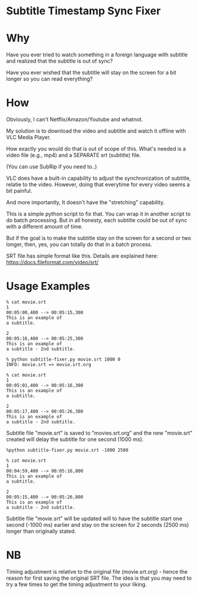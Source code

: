 # Subtitle Timestamp Sync Fixer

# Why
Have you ever tried to watch something in a foreign language with subtitle and realized that the subtitle is out of sync?

Have you ever wished that the subtitle will stay on the screen for a bit longer so you can read everything?

# How
Obviously, I can't Netflix/Amazon/Youtube and whatnot.

My solution is to download the video and subtitle and watch it offline with VLC Media Player.

How exactly you would do that is out of scope of this.
What's needed is a video file (e.g., mp4) and a SEPARATE srt (subtitle) file.

(You can use SubRip if you need to..)

VLC does have a built-in capability to adjust the synchronization of subtitle, relatie to the video.
However, doing that everytime for every video seems a bit painful.

And more importantly, It doesn't have the "stretching" capability.

This is a simple python script to fix that. You can wrap it in another script to do batch processing.
But in all honesty, each subtitle could be out of sync with a different amount of time.

But if the goal is to make the subtitle stay on the screen for a second or two longer, then, yes, you can totally do that in a batch process.

SRT file has simple format like this. Details are explained here:
https://docs.fileformat.com/video/srt/

# Usage Examples

```
% cat movie.srt
1
00:05:00,400 --> 00:05:15,300
This is an example of
a subtitle.

2
00:05:16,400 --> 00:05:25,300
This is an example of
a subtitle - 2nd subtitle.

% python subtitle-fixer.py movie.srt 1000 0 
INFO: movie.srt => movie.srt.org

% cat movie.srt
1
00:05:01,400 --> 00:05:16,300
This is an example of
a subtitle.

2
00:05:17,400 --> 00:05:26,300
This is an example of
a subtitle - 2nd subtitle.
```

Subtitle file "movie.srt" is saved to "movies.srt.org" and the new "movie.srt" created will delay the subtitle for one second (1000 ms).

```
%python subtitle-fixer.py movie.srt -1000 2500

% cat movie.srt                                
1
00:04:59,400 --> 00:05:16,800
This is an example of
a subtitle.

2
00:05:15,400 --> 00:05:26,800
This is an example of
a subtitle - 2nd subtitle.
```

Subtitle file "movie.srt" will be updated will to have the subtitle start one second (-1000 ms) earlier and stay on the screen for 2 seconds (2500 ms) longer than originally stated.

# NB
Timing adjustment is relative to the original file (movie.srt.org) - hence the reason for first saving the original SRT file.
The idea is that you may need to try a few times to get the timing adjustment to your liking.
